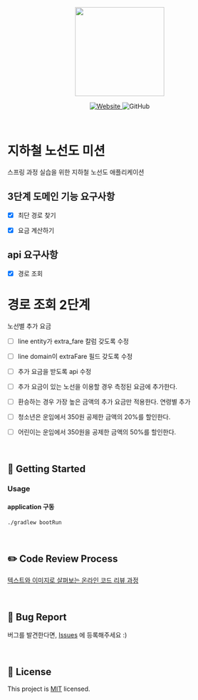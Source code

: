 <p align="center">
    <img width="200px;" src="https://raw.githubusercontent.com/woowacourse/atdd-subway-admin-frontend/master/images/main_logo.png"/>
</p>
<p align="center">
  <a href="https://techcourse.woowahan.com/c/Dr6fhku7" alt="woowacourse subway">
    <img alt="Website" src="https://img.shields.io/website?url=https%3A%2F%2Fedu.nextstep.camp%2Fc%2FR89PYi5H">
  </a>
  <img alt="GitHub" src="https://img.shields.io/github/license/woowacourse/atdd-subway-map">
</p>

<br>

# 지하철 노선도 미션
스프링 과정 실습을 위한 지하철 노선도 애플리케이션  

## 3단계 도메인 기능 요구사항  
- [x] 최단 경로 찾기
- [x] 요금 계산하기


## api 요구사항  
- [x] 경로 조회



# 경로 조회 2단계
노선별 추가 요금
- [ ] line entity가 extra_fare 칼럼 갖도록 수정
- [ ] line domain이 extraFare 필드 갖도록 수정
- [ ] 추가 요금을 받도록 api 수정
- [ ] 추가 요금이 있는 노선을 이용할 경우 측정된 요금에 추가한다.
- [ ] 환승하는 경우 가장 높은 금액의 추가 요금만 적용한다.
연령별 추가 
- [ ] 청소년은 운임에서 350원 공제한 금액의 20%를 할인한다.
- [ ] 어린이는 운임에서 350원을 공제한 금액의 50%를 할인한다.


<br>

## 🚀 Getting Started
### Usage
#### application 구동
```
./gradlew bootRun
```
<br>

## ✏️ Code Review Process
[텍스트와 이미지로 살펴보는 온라인 코드 리뷰 과정](https://github.com/next-step/nextstep-docs/tree/master/codereview)

<br>

## 🐞 Bug Report

버그를 발견한다면, [Issues](https://github.com/woowacourse/atdd-subway-map/issues) 에 등록해주세요 :)

<br>

## 📝 License

This project is [MIT](https://github.com/woowacourse/atdd-subway-map/blob/master/LICENSE) licensed.
